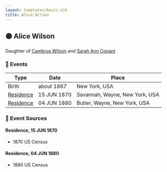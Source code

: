 ```yaml
---
layout: templates/basic.njk
title: Alice Wilson
---
```

## 🟣 Alice Wilson

Daughter of [Cambrus Wilson](/people/8/82575654) and [Sarah Ann Conant](/people/3/3929404)

### 📆 Events

Type | Date | Place
------ | ------ | ------
Birth | about 1867 | New York, USA
[Residence](#event-10d34888-40ab-4f38-9754-20b5bb77b32e) | 15 JUN 1870 | Savannah, Wayne, New York, USA
[Residence](#event-a8766191-4f77-4140-839b-4699744c3970) | 04 JUN 1880 | Butler, Wayne, New York, USA

### 📰 Event Sources

#### <a id="event-10d34888-40ab-4f38-9754-20b5bb77b32e"></a> Residence, 15 JUN 1870
* 1870 US Census

#### <a id="event-a8766191-4f77-4140-839b-4699744c3970"></a> Residence, 04 JUN 1880
* 1880 US Census
